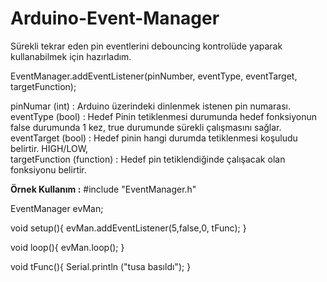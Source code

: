 # Arduino-Event-Manager

Sürekli tekrar eden pin eventlerini debouncing kontrolüde yaparak kullanabilmek için hazırladım.

EventManager.addEventListener(pinNumber, eventType, eventTarget, targetFunction);

pinNumar (int)            : Arduino üzerindeki dinlenmek istenen pin numarası.<br>
eventType (bool)          : Hedef Pinin tetiklenmesi durumunda hedef fonksiyonun false durumunda 1 kez, true durumunde sürekli çalışmasını sağlar.<br>
eventTarget (bool)        : Hedef pinin hangi durumda tetiklenmesi koşuludu belirtir. HIGH/LOW,<br>
targetFunction (function) : Hedef pin tetiklendiğinde çalışacak olan fonksiyonu belirtir.<br>

<b>Örnek Kullanım :</b>
#include "EventManager.h"

EventManager evMan;

void setup(){
  evMan.addEventListener(5,false,0, tFunc);
}

void loop(){
  evMan.loop();
}

void tFunc(){
  Serial.println ("tusa basıldı");
}
 

